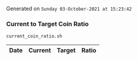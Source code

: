 Generated on `Sunday 03-October-2021 at 15:23:42`

### Current to Target Coin Ratio
`current_coin_ratio.sh`

Date|Current|Target|Ratio
---|---|---|---
